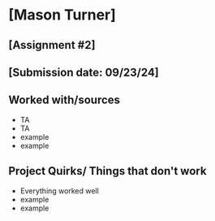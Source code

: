 # [Mason Turner]
## [Assignment #2]
## [Submission date: 09/23/24]
## Worked with/sources 
* TA
* TA
* example
* example
## Project Quirks/ Things that don't work
* Everything worked well
* example
* example
